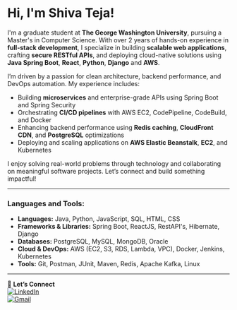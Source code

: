 # Hi, I'm Shiva Teja! 

I'm a graduate student at **The George Washington University**, pursuing a Master's in Computer Science. With over 2 years of hands-on experience in **full-stack development**, I specialize in building **scalable web applications**, crafting **secure RESTful APIs**, and deploying cloud-native solutions using **Java Spring Boot**, **React**, **Python**, **Django** and **AWS**.

I’m driven by a passion for clean architecture, backend performance, and DevOps automation. My experience includes:

- Building **microservices** and enterprise-grade APIs using Spring Boot and Spring Security
- Orchestrating **CI/CD pipelines** with AWS EC2, CodePipeline, CodeBuild, and Docker
- Enhancing backend performance using **Redis caching**, **CloudFront CDN**, and **PostgreSQL** optimizations
- Deploying and scaling applications on **AWS Elastic Beanstalk**, **EC2**, and Kubernetes

I enjoy solving real-world problems through technology and collaborating on meaningful software projects. Let’s connect and build something impactful!

---

### Languages and Tools:
- **Languages:** Java, Python, JavaScript, SQL, HTML, CSS  
- **Frameworks & Libraries:** Spring Boot, ReactJS, RestAPI's, Hibernate, Django  
- **Databases:** PostgreSQL, MySQL, MongoDB, Oracle  
- **Cloud & DevOps:** AWS (EC2, S3, RDS, Lambda, VPC), Docker, Jenkins, Kubernetes  
- **Tools:** Git, Postman, JUnit, Maven, Redis, Apache Kafka, Linux

---

📌 **Let’s Connect**  
[![LinkedIn](https://img.shields.io/badge/LinkedIn-0077B5?style=for-the-badge&logo=linkedin&logoColor=white)](https://www.linkedin.com/in/shivateja25/)  
[![Gmail](https://img.shields.io/badge/Gmail-D14836?style=for-the-badge&logo=gmail&logoColor=white)](mailto:beerellishivateja@gmail.com)
